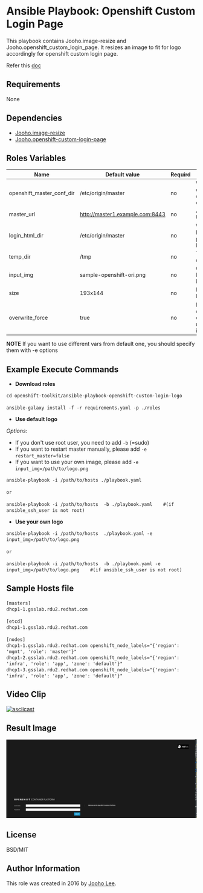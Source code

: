 Ansible Playbook: Openshift Custom Login Page
=========

This playbook contains Jooho.image-resize and Jooho.openshift_custom_login_page.
It resizes an image to fit for logo accordingly for openshift custom login page. 

Refer this [doc](https://goo.gl/2L45bJ)

Requirements
------------
None

Dependencies
------------

- [Jooho.image-resize](https://galaxy.ansible.com/Jooho/image-resize/)
- [Jooho.openshift-custom-login-page](https://galaxy.ansible.com/Jooho/openshift-custom-login-page/)

Roles Variables
--------------

| Name                      | Default value                         |        Requird       | Description                                                                 |
|---------------------------|---------------------------------------|----------------------|-----------------------------------------------------------------------------|
| openshift_master_conf_dir | /etc/origin/master                    |         no           | Where openshift configuation dir is                                         |
| master_url                | http://master1.example.com:8443       |         no           | API Server URL                                                              |
| login_html_dir            | /etc/origin/master                    |         no           | Where new login html page will locate                                       |
| temp_dir                  | /tmp                                  |         no           | Temp directory                                                              |
| input_img                 | sample-openshift-ori.png              |         no           | Original Image InputPath                                                    |
| size                      | 193x144                               |         no           | Resized Image Size                                                          |
| overwrite_force           | true                                  |         no           | If true, it overwrite exist resized image

**NOTE**
If you want to use different vars from default one, you should specify them with -e options

Example Execute Commands
-----------------------

- **Download roles**
~~~
cd openshift-toolkit/ansible-playbook-openshift-custom-login-logo

ansible-galaxy install -f -r requirements.yaml -p ./roles
~~~

- **Use default logo**

*Options:*
  - If you don't use root user, you need to add `-b` (=sudo)
  - If you want to restart master manually, please add `-e restart_master=false`
  - If you want to use your own image, please add `-e input_img=/path/to/logo.png`

~~~
ansible-playbook -i /path/to/hosts ./playbook.yaml                           

or 

ansible-playbook -i /path/to/hosts  -b ./playbook.yaml    #(if ansible_ssh_user is not root)
~~~

- **Use your own logo**
~~~
ansible-playbook -i /path/to/hosts  ./playbook.yaml -e input_img=/path/to/logo.png

or 

ansible-playbook -i /path/to/hosts  -b ./playbook.yaml -e input_img=/path/to/logo.png    #(if ansible_ssh_user is not root)
~~~

Sample Hosts file
------------------

```
[masters]
dhcp1-1.gsslab.rdu2.redhat.com

[etcd]
dhcp1-1.gsslab.rdu2.redhat.com

[nodes]
dhcp1-1.gsslab.rdu2.redhat.com openshift_node_labels="{'region': 'mgmt', 'role': 'master'}"
dhcp1-2.gsslab.rdu2.redhat.com openshift_node_labels="{'region': 'infra', 'role': 'app', 'zone': 'default'}"
dhcp1-3.gsslab.rdu2.redhat.com openshift_node_labels="{'region': 'infra', 'role': 'app', 'zone': 'default'}"
```

Video Clip
----------
[![asciicast](https://asciinema.org/a/144986.png)](https://asciinema.org/a/144986)


Result Image
------------
![alt Result](./result.png)

License
-------

BSD/MIT

Author Information
------------------

This role was created in 2016 by [Jooho Lee](http://github.com/jooho).

